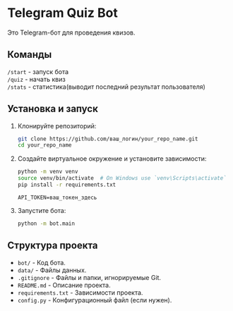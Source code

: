 # Telegram Quiz Bot

Это Telegram-бот для проведения квизов.

## Команды

`/start` - запуск бота  
`/quiz` - начать квиз  
`/stats` - статистика(выводит последний результат пользователя)

## Установка и запуск

1. Клонируйте репозиторий:
    ```sh
    git clone https://github.com/ваш_логин/your_repo_name.git
    cd your_repo_name
    ```

2. Создайте виртуальное окружение и установите зависимости:
    ```sh
    python -m venv venv
    source venv/bin/activate  # On Windows use `venv\Scripts\activate`
    pip install -r requirements.txt
    ```

    ```
    API_TOKEN=ваш_токен_здесь
    ```

4. Запустите бота:
    ```sh
    python -m bot.main
    ```

## Структура проекта

- `bot/` - Код бота.
- `data/` - Файлы данных.
- `.gitignore` - Файлы и папки, игнорируемые Git.
- `README.md` - Описание проекта.
- `requirements.txt` - Зависимости проекта.
- `config.py` - Конфигурационный файл (если нужен).
